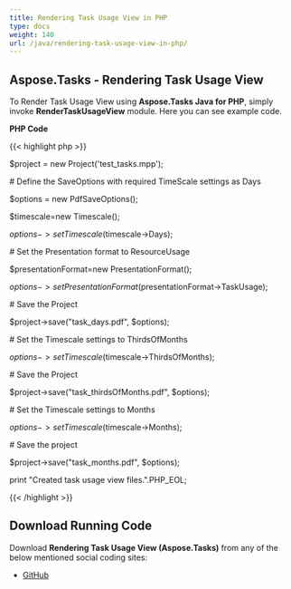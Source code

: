 ```yaml
---
title: Rendering Task Usage View in PHP
type: docs
weight: 140
url: /java/rendering-task-usage-view-in-php/
---
```


## **Aspose.Tasks - Rendering Task Usage View**
To Render Task Usage View using **Aspose.Tasks Java for PHP**, simply invoke **RenderTaskUsageView** module. Here you can see example code.

**PHP Code**

{{< highlight php >}}



$project = new Project('test_tasks.mpp');

\# Define the SaveOptions with required TimeScale settings as Days

$options = new PdfSaveOptions();

$timescale=new Timescale();

$options->setTimescale($timescale->Days);

\# Set the Presentation format to ResourceUsage

$presentationFormat=new PresentationFormat();

$options->setPresentationFormat($presentationFormat->TaskUsage);

\# Save the Project

$project->save("task_days.pdf", $options);

\# Set the Timescale settings to ThirdsOfMonths

$options->setTimescale($timescale->ThirdsOfMonths);

\# Save the Project

$project->save("task_thirdsOfMonths.pdf", $options);

\# Set the Timescale settings to Months

$options->setTimescale($timescale->Months);

\# Save the project

$project->save("task_months.pdf", $options);

print "Created task usage view files.".PHP_EOL;

{{< /highlight >}}
## **Download Running Code**
Download **Rendering Task Usage View (Aspose.Tasks)** from any of the below mentioned social coding sites:

- [GitHub](https://github.com/aspose-tasks/Aspose.Tasks-for-Java/blob/master/Plugins/Aspose_Tasks_Java_for_PHP/src/aspose/tasks/WorkingWithTasks/RenderTaskUsageView.php)
